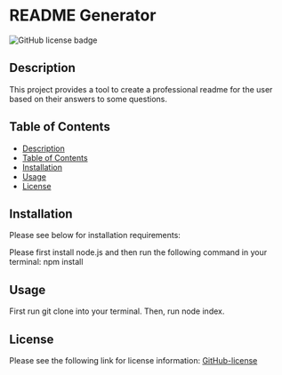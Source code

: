 # README Generator

![GitHub license badge](https://img.shields.io/badge/license-MIT-blue.svg)

## Description

This project provides a tool to create a professional readme for the user based on their answers to some questions.
## Table of Contents
* [Description](#description)
* [Table of Contents](#table-of-contents)
* [Installation](#installation)
* [Usage](#usage)
* [License](#license)

## Installation
Please see below for installation requirements:

Please first install node.js and then run the following command in your terminal: npm install

## Usage
First run git clone <project> into your terminal. Then, run node index.
## License
Please see the following link for license information: 
[GitHub-license](https://raw.githubusercontent.com/sshahram/readme-generator/develop/utils/license-MIT.txt)




